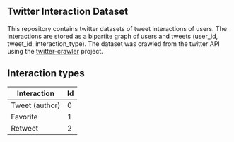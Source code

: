 ## Twitter Interaction Dataset

This repository contains twitter datasets of tweet interactions of users. The interactions are stored as a bipartite graph of users and tweets (user_id, tweet_id, interaction_type). 
The dataset was crawled from the twitter API using the [twitter-crawler](https://github.com/philipphager/twitter-crawler) project.

## Interaction types
| Interaction | Id |
|-------------|----|
| Tweet (author) | 0 |
| Favorite | 1 |
| Retweet | 2 |
